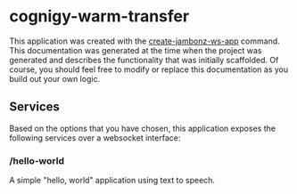# cognigy-warm-transfer

This application was created with the [create-jambonz-ws-app](https://www.npmjs.com/package/create-jambonz-ws-app) command.  This documentation was generated at the time when the project was generated and describes the functionality that was initially scaffolded.  Of course, you should feel free to modify or replace this documentation as you build out your own logic.

## Services

Based on the options that you have chosen, this application exposes the following services over a websocket interface:

### /hello-world
A simple "hello, world" application using text to speech.





